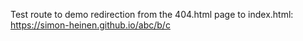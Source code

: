 Test route to demo redirection from the 404.html page to index.html: https://simon-heinen.github.io/abc/b/c
